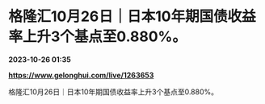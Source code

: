 # 格隆汇10月26日｜日本10年期国债收益率上升3个基点至0.880%。

**2023-10-26 01:35**

**https://www.gelonghui.com/live/1263653**

格隆汇10月26日｜日本10年期国债收益率上升3个基点至0.880%。